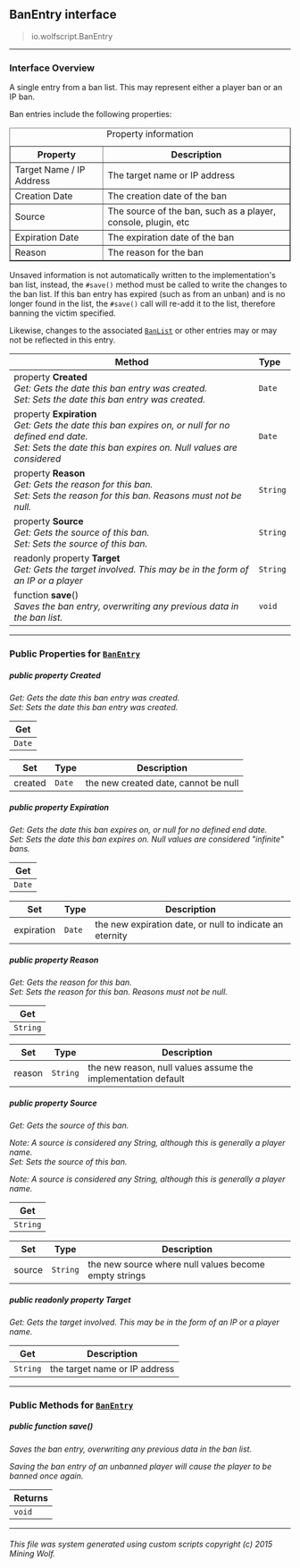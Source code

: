 ## BanEntry __interface__

>io.wolfscript.BanEntry

---

### Interface Overview

A single entry from a ban list. This may represent either a player ban or an IP ban. <p> Ban entries include the following properties: <table border=1> <caption>Property information</caption> <tr> <th>Property</th> <th>Description</th> </tr><tr> <td>Target Name / IP Address</td> <td>The target name or IP address</td> </tr><tr> <td>Creation Date</td> <td>The creation date of the ban</td> </tr><tr> <td>Source</td> <td>The source of the ban, such as a player, console, plugin, etc</td> </tr><tr> <td>Expiration Date</td> <td>The expiration date of the ban</td> </tr><tr> <td>Reason</td> <td>The reason for the ban</td> </tr> </table> <p> Unsaved information is not automatically written to the implementation's ban list, instead, the `#save()` method must be called to write the changes to the ban list. If this ban entry has expired (such as from an unban) and is no longer found in the list, the `#save()` call will re-add it to the list, therefore banning the victim specified. <p> Likewise, changes to the associated [`BanList`](BanList.md) or other entries may or may not be reflected in this entry.

Method | Type   
--- | :--- 
  property __Created__ <br> _Get: Gets the date this ban entry was created.<br>Set: Sets the date this ban entry was created._ | `Date`
  property __Expiration__ <br> _Get: Gets the date this ban expires on, or null for no defined end date.<br>Set: Sets the date this ban expires on. Null values are considered_ | `Date`
  property __Reason__ <br> _Get: Gets the reason for this ban.<br>Set: Sets the reason for this ban. Reasons must not be null._ | `String`
  property __Source__ <br> _Get: Gets the source of this ban.<br>Set: Sets the source of this ban._ | `String`
 readonly property __Target__ <br> _Get: Gets the target involved. This may be in the form of an IP or a player_ | `String`
 function __save__() <br> _Saves the ban entry, overwriting any previous data in the ban list._ | `void`



---


### Public Properties for [`BanEntry`](BanEntry.md)

##### <a id='created'></a>public   property __Created__

_Get: Gets the date this ban entry was created.<br>Set: Sets the date this ban entry was created._

Get | 
--- | 
`Date` |

Set | Type | Description  
--- | --- | --- 
created | `Date` | the new created date, cannot be null


##### <a id='expiration'></a>public   property __Expiration__

_Get: Gets the date this ban expires on, or null for no defined end date.<br>Set: Sets the date this ban expires on. Null values are considered "infinite" bans._

Get | 
--- | 
`Date` |

Set | Type | Description  
--- | --- | --- 
expiration | `Date` | the new expiration date, or null to indicate an eternity


##### <a id='reason'></a>public   property __Reason__

_Get: Gets the reason for this ban.<br>Set: Sets the reason for this ban. Reasons must not be null._

Get | 
--- | 
`String` |

Set | Type | Description  
--- | --- | --- 
reason | `String` | the new reason, null values assume the implementation default


##### <a id='source'></a>public   property __Source__

_Get: Gets the source of this ban. <p> Note: A source is considered any String, although this is generally a player name.<br>Set: Sets the source of this ban. <p> Note: A source is considered any String, although this is generally a player name._

Get | 
--- | 
`String` |

Set | Type | Description  
--- | --- | --- 
source | `String` | the new source where null values become empty strings


##### <a id='target'></a>public  readonly property __Target__

_Get: Gets the target involved. This may be in the form of an IP or a player name._

Get | Description
--- | --- 
`String` | the target name or IP address



---

### Public Methods for [`BanEntry`](BanEntry.md)

##### <a id='save'></a>public  function __save__()

_Saves the ban entry, overwriting any previous data in the ban list. <p> Saving the ban entry of an unbanned player will cause the player to be banned once again._

Returns | 
--- | 
`void` |


---


###### This file was system generated using custom scripts copyright (c) 2015 Mining Wolf.
	

